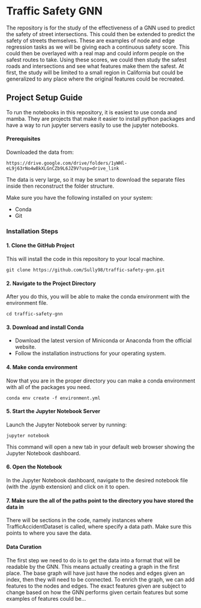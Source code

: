 # Traffic Safety GNN

The repository is for the study of the effectiveness of a GNN used to predict the safety of street intersections. 
This could then be extended to predict the safety of streets themselves. These are examples of node and edge 
regression tasks as we will be giving each a continuous safety score. This could then be overlayed with a real map
and could inform people on the safest routes to take. Using these scores, we could then study the safest roads
and intersections and see what features make them the safest. At first, the study will be limited to a small
region in California but could be generalized to any place where the original features could be recreated.

## Project Setup Guide

To run the notebooks in this repository, it is easiest to use conda and mamba. They are projects that make it easier to install python packages and have a way to run jupyter servers easily to use the jupyter notebooks.

#### Prerequisites
Downloaded the data from:
```
https://drive.google.com/drive/folders/1yWHl-eL9j63rNo4wBkXLGnCZb9L6JZ9V?usp=drive_link
```
The data is very large, so it may be smart to download the separate files inside then reconstruct the folder structure.

Make sure you have the following installed on your system:

- Conda
- Git

### Installation Steps

#### 1. Clone the GitHub Project

This will install the code in this repository to your local machine.

```
git clone https://github.com/Sully98/traffic-safety-gnn.git
```

#### 2. Navigate to the Project Directory

After you do this, you will be able to make the conda environment with the environment file.
```
cd traffic-safety-gnn
```
#### 3. Download and install Conda

- Download the latest version of Miniconda or Anaconda from the official website.
- Follow the installation instructions for your operating system.

#### 4. Make conda environment
Now that you are in the proper directory you can make a conda environment with all of the packages you need.
```
conda env create -f environment.yml
```

#### 5. Start the Jupyter Notebook Server
Launch the Jupyter Notebook server by running:
```
jupyter notebook
```
This command will open a new tab in your default web browser showing the Jupyter Notebook dashboard.

#### 6. Open the Notebook

In the Jupyter Notebook dashboard, navigate to the desired notebook file (with the .ipynb extension) and click on it to open.

#### 7. Make sure the all of the paths point to the directory you have stored the data in 

There will be sections in the code, namely instances where TrafficAccidentDataset is called, where specify a data path. Make sure this points to where you save the data.

#### Data Curation
The first step we need to do is to get the data into a format that will be readable by the GNN. This means 
actually creating a graph in the first place. The base graph will have just have the nodes and edges given an
index, then they will need to be connected. To enrich the graph, we can add features to the nodes and edges. 
The exact features given are subject to change based on how the GNN performs given certain features but some 
examples of features could be...
